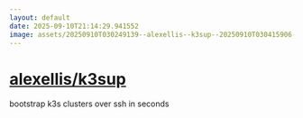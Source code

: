 ```yaml
---
layout: default
date: 2025-09-10T21:14:29.941552
image: assets/20250910T030249139--alexellis--k3sup--20250910T030415906--cropped.png
---
```


# [alexellis/k3sup](https://github.com/alexellis/k3sup)

bootstrap k3s clusters over ssh in seconds
